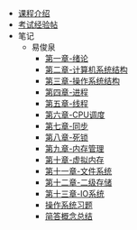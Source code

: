 - [课程介绍](docs/课内笔记/大三上/操作系统/README.md)
- [考试经验帖](docs/课内笔记/大三上/操作系统/考试经验帖.md)
- 笔记
  - 易俊泉
      - [第一章-绪论](docs/课内笔记/大三上/操作系统/笔记/易俊泉/第一章-绪论.md)
      - [第二章-计算机系统结构](docs/课内笔记/大三上/操作系统/笔记/易俊泉/第二章-计算机系统结构.md)
      - [第三章-操作系统结构](docs/课内笔记/大三上/操作系统/笔记/易俊泉/第三章-操作系统结构.md)
      - [第四章-进程](docs/课内笔记/大三上/操作系统/笔记/易俊泉/第四章-进程.md)
      - [第五章-线程](docs/课内笔记/大三上/操作系统/笔记/易俊泉/第五章-线程.md)
      - [第六章-CPU调度](docs/课内笔记/大三上/操作系统/笔记/易俊泉/第六章-CPU调度.md)
      - [第七章-同步](docs/课内笔记/大三上/操作系统/笔记/易俊泉/第七章-同步.md)
      - [第八章-死锁](docs/课内笔记/大三上/操作系统/笔记/易俊泉/第八章-死锁.md)
      - [第九章-内存管理](docs/课内笔记/大三上/操作系统/笔记/易俊泉/第九章-内存管理.md)
      - [第十章-虚拟内存](docs/课内笔记/大三上/操作系统/笔记/易俊泉/第十章-虚拟内存.md)
      - [第十一章-文件系统](docs/课内笔记/大三上/操作系统/笔记/易俊泉/第十一章-文件系统.md)
      - [第十二章-二级存储](docs/课内笔记/大三上/操作系统/笔记/易俊泉/第十二章-二级存储.md)
      - [第十三章-IO系统](docs/课内笔记/大三上/操作系统/笔记/易俊泉/第十三章-IO系统.md)
      - [操作系统习题](docs/课内笔记/大三上/操作系统/笔记/易俊泉/操作系统习题.md)
      - [简答概念总结](docs/课内笔记/大三上/操作系统/笔记/易俊泉/简答概念总结.md) 